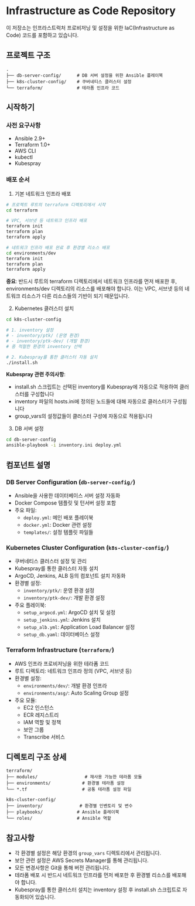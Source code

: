 # Infrastructure as Code Repository

이 저장소는 인프라스트럭처 프로비저닝 및 설정을 위한 IaC(Infrastructure as Code) 코드를 포함하고 있습니다.

## 프로젝트 구조

```
.
├── db-server-config/      # DB 서버 설정을 위한 Ansible 플레이북
├── k8s-cluster-config/    # 쿠버네티스 클러스터 설정
└── terraform/             # 테라폼 인프라 코드
```

## 시작하기

### 사전 요구사항
- Ansible 2.9+
- Terraform 1.0+
- AWS CLI
- kubectl
- Kubespray

### 배포 순서

1. 기본 네트워크 인프라 배포
```bash
# 프로젝트 루트의 terraform 디렉토리에서 시작
cd terraform

# VPC, 서브넷 등 네트워크 인프라 배포
terraform init
terraform plan
terraform apply

# 네트워크 인프라 배포 완료 후 환경별 리소스 배포
cd environments/dev
terraform init
terraform plan
terraform apply
```

**중요**: 반드시 루트의 terraform 디렉토리에서 네트워크 인프라를 먼저 배포한 후, environments/dev 디렉토리의 리소스를 배포해야 합니다. 이는 VPC, 서브넷 등의 네트워크 리소스가 다른 리소스들의 기반이 되기 때문입니다.

2. Kubernetes 클러스터 설치
```bash
cd k8s-cluster-config

# 1. inventory 설정
# - inventory/ptk/ (운영 환경)
# - inventory/ptk-dev/ (개발 환경)
# 중 적절한 환경의 inventory 선택

# 2. Kubespray를 통한 클러스터 자동 설치
./install.sh
```

**Kubespray 관련 주의사항**:
- install.sh 스크립트는 선택된 inventory를 Kubespray에 자동으로 적용하여 클러스터를 구성합니다
- inventory 파일의 hosts.ini에 정의된 노드들에 대해 자동으로 클러스터가 구성됩니다
- group_vars의 설정값들이 클러스터 구성에 자동으로 적용됩니다

3. DB 서버 설정
```bash
cd db-server-config
ansible-playbook -i inventory.ini deploy.yml
```

## 컴포넌트 설명

### DB Server Configuration (`db-server-config/`)
- Ansible을 사용한 데이터베이스 서버 설정 자동화
- Docker Compose 템플릿 및 턴서버 설정 포함
- 주요 파일:
  - `deploy.yml`: 메인 배포 플레이북
  - `docker.yml`: Docker 관련 설정
  - `templates/`: 설정 템플릿 파일들

### Kubernetes Cluster Configuration (`k8s-cluster-config/`)
- 쿠버네티스 클러스터 설정 및 관리
- Kubespray를 통한 클러스터 자동 설치
- ArgoCD, Jenkins, ALB 등의 컴포넌트 설치 자동화
- 환경별 설정:
  - `inventory/ptk/`: 운영 환경 설정
  - `inventory/ptk-dev/`: 개발 환경 설정
- 주요 플레이북:
  - `setup_argocd.yml`: ArgoCD 설치 및 설정
  - `setup_jenkins.yml`: Jenkins 설치
  - `setup_alb.yml`: Application Load Balancer 설정
  - `setup_db.yaml`: 데이터베이스 설정

### Terraform Infrastructure (`terraform/`)
- AWS 인프라 프로비저닝을 위한 테라폼 코드
- 루트 디렉토리: 네트워크 인프라 정의 (VPC, 서브넷 등)
- 환경별 설정:
  - `environments/dev/`: 개발 환경 인프라
  - `environments/asg/`: Auto Scaling Group 설정
- 주요 모듈:
  - EC2 인스턴스
  - ECR 레지스트리
  - IAM 역할 및 정책
  - 보안 그룹
  - Transcribe 서비스

## 디렉토리 구조 상세
```
terraform/
├── modules/                  # 재사용 가능한 테라폼 모듈
├── environments/            # 환경별 테라폼 설정
└── *.tf                     # 공통 테라폼 설정 파일

k8s-cluster-config/
├── inventory/              # 환경별 인벤토리 및 변수
├── playbooks/             # Ansible 플레이북
└── roles/                 # Ansible 역할
```

## 참고사항
- 각 환경별 설정은 해당 환경의 `group_vars` 디렉토리에서 관리됩니다.
- 보안 관련 설정은 AWS Secrets Manager를 통해 관리됩니다.
- 모든 변경사항은 Git을 통해 버전 관리됩니다.
- 테라폼 배포 시 반드시 네트워크 인프라를 먼저 배포한 후 환경별 리소스를 배포해야 합니다.
- Kubespray를 통한 클러스터 설치는 inventory 설정 후 install.sh 스크립트로 자동화되어 있습니다.
